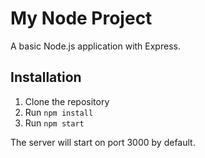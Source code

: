 # My Node Project

A basic Node.js application with Express.

## Installation

1. Clone the repository
2. Run `npm install`
3. Run `npm start`

The server will start on port 3000 by default. 